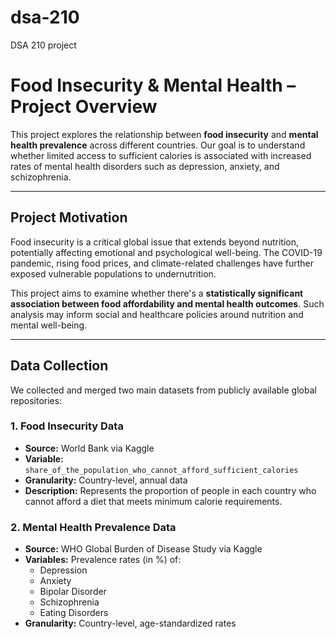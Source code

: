 # dsa-210
DSA 210 project
#  Food Insecurity & Mental Health – Project Overview

This project explores the relationship between **food insecurity** and **mental health prevalence** across different countries. Our goal is to understand whether limited access to sufficient calories is associated with increased rates of mental health disorders such as depression, anxiety, and schizophrenia.

---

## Project Motivation

Food insecurity is a critical global issue that extends beyond nutrition, potentially affecting emotional and psychological well-being. The COVID-19 pandemic, rising food prices, and climate-related challenges have further exposed vulnerable populations to undernutrition.

This project aims to examine whether there's a **statistically significant association between food affordability and mental health outcomes**. Such analysis may inform social and healthcare policies around nutrition and mental well-being.

---

## Data Collection 

We collected and merged two main datasets from publicly available global repositories:

### 1. **Food Insecurity Data**
- **Source:** World Bank via Kaggle
- **Variable:** `share_of_the_population_who_cannot_afford_sufficient_calories`
- **Granularity:** Country-level, annual data
- **Description:** Represents the proportion of people in each country who cannot afford a diet that meets minimum calorie requirements.

### 2. **Mental Health Prevalence Data**
- **Source:** WHO Global Burden of Disease Study via Kaggle
- **Variables:** Prevalence rates (in %) of:
  - Depression
  - Anxiety
  - Bipolar Disorder
  - Schizophrenia
  - Eating Disorders
- **Granularity:** Country-level, age-standardized rates

